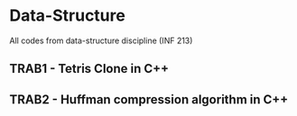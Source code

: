 # Data-Structure
All codes from data-structure discipline (INF 213)

## TRAB1 - Tetris Clone in C++

## TRAB2 - Huffman compression algorithm in C++
